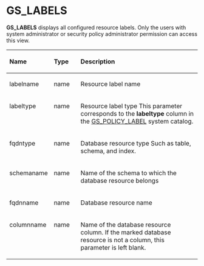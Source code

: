 # GS\_LABELS<a name="EN-US_TOPIC_0306525319"></a>

**GS\_LABELS**  displays all configured resource labels. Only the users with system administrator or security policy administrator permission can access this view.

<a name="t8f0334486f934453827d563b90c86711"></a>
<table><thead align="left"><tr id="r2a0276b542d54fd0808927c2c54b0fc6"><th class="cellrowborder" valign="top" width="23%" id="mcps1.1.4.1.1"><p id="a5579cdd06a5645b3862144b2131a8649"><a name="a5579cdd06a5645b3862144b2131a8649"></a><a name="a5579cdd06a5645b3862144b2131a8649"></a>Name</p>
</th>
<th class="cellrowborder" valign="top" width="14.000000000000002%" id="mcps1.1.4.1.2"><p id="a1f7bf547d07e4656a132c0e34ba635ca"><a name="a1f7bf547d07e4656a132c0e34ba635ca"></a><a name="a1f7bf547d07e4656a132c0e34ba635ca"></a>Type</p>
</th>
<th class="cellrowborder" valign="top" width="63%" id="mcps1.1.4.1.3"><p id="a8447f6b31ba54199a8224fea8463c23d"><a name="a8447f6b31ba54199a8224fea8463c23d"></a><a name="a8447f6b31ba54199a8224fea8463c23d"></a>Description</p>
</th>
</tr>
</thead>
<tbody><tr id="rf8b75b68e6a24e29931035876b3c3dfb"><td class="cellrowborder" valign="top" width="23%" headers="mcps1.1.4.1.1 "><p id="p139927520108"><a name="p139927520108"></a><a name="p139927520108"></a>labelname</p>
</td>
<td class="cellrowborder" valign="top" width="14.000000000000002%" headers="mcps1.1.4.1.2 "><p id="p7366105195318"><a name="p7366105195318"></a><a name="p7366105195318"></a>name</p>
</td>
<td class="cellrowborder" valign="top" width="63%" headers="mcps1.1.4.1.3 "><p id="p1967414552537"><a name="p1967414552537"></a><a name="p1967414552537"></a>Resource label name</p>
</td>
</tr>
<tr id="r685dd7e8104e4020b260711d0d1cf9a9"><td class="cellrowborder" valign="top" width="23%" headers="mcps1.1.4.1.1 "><p id="p17401165717103"><a name="p17401165717103"></a><a name="p17401165717103"></a>labeltype</p>
</td>
<td class="cellrowborder" valign="top" width="14.000000000000002%" headers="mcps1.1.4.1.2 "><p id="aecd744296d7d4b0397b2fe1fd923b6bf"><a name="aecd744296d7d4b0397b2fe1fd923b6bf"></a><a name="aecd744296d7d4b0397b2fe1fd923b6bf"></a>name</p>
</td>
<td class="cellrowborder" valign="top" width="63%" headers="mcps1.1.4.1.3 "><p id="p6131333104318"><a name="p6131333104318"></a><a name="p6131333104318"></a>Resource label type This parameter corresponds to the <strong id="b19971324115518"><a name="b19971324115518"></a><a name="b19971324115518"></a>labeltype</strong> column in the <a href="gs_policy_label.md">GS_POLICY_LABEL</a> system catalog.</p>
</td>
</tr>
<tr id="r45542ef0924c49f2a21c540acd3c90e3"><td class="cellrowborder" valign="top" width="23%" headers="mcps1.1.4.1.1 "><p id="p21843251120"><a name="p21843251120"></a><a name="p21843251120"></a>fqdntype</p>
</td>
<td class="cellrowborder" valign="top" width="14.000000000000002%" headers="mcps1.1.4.1.2 "><p id="p45674412546"><a name="p45674412546"></a><a name="p45674412546"></a>name</p>
</td>
<td class="cellrowborder" valign="top" width="63%" headers="mcps1.1.4.1.3 "><p id="p0425184695416"><a name="p0425184695416"></a><a name="p0425184695416"></a>Database resource type Such as table, schema, and index.</p>
</td>
</tr>
<tr id="ra3bccb8528cd408aa54f8e30557c0359"><td class="cellrowborder" valign="top" width="23%" headers="mcps1.1.4.1.1 "><p id="p1840348181111"><a name="p1840348181111"></a><a name="p1840348181111"></a>schemaname</p>
</td>
<td class="cellrowborder" valign="top" width="14.000000000000002%" headers="mcps1.1.4.1.2 "><p id="p84741447191914"><a name="p84741447191914"></a><a name="p84741447191914"></a>name</p>
</td>
<td class="cellrowborder" valign="top" width="63%" headers="mcps1.1.4.1.3 "><p id="a83dfda58a9ac418fab57f167cd4a8244"><a name="a83dfda58a9ac418fab57f167cd4a8244"></a><a name="a83dfda58a9ac418fab57f167cd4a8244"></a>Name of the schema to which the database resource belongs</p>
</td>
</tr>
<tr id="rd7538143f1a648d2ae003ee563237226"><td class="cellrowborder" valign="top" width="23%" headers="mcps1.1.4.1.1 "><p id="p2193131216113"><a name="p2193131216113"></a><a name="p2193131216113"></a>fqdnname</p>
</td>
<td class="cellrowborder" valign="top" width="14.000000000000002%" headers="mcps1.1.4.1.2 "><p id="a0a0c18f59f1a47bdb17413bbe1716f3a"><a name="a0a0c18f59f1a47bdb17413bbe1716f3a"></a><a name="a0a0c18f59f1a47bdb17413bbe1716f3a"></a>name</p>
</td>
<td class="cellrowborder" valign="top" width="63%" headers="mcps1.1.4.1.3 "><p id="a2fe293248c694ffd9fe3f04bdf3a3f6d"><a name="a2fe293248c694ffd9fe3f04bdf3a3f6d"></a><a name="a2fe293248c694ffd9fe3f04bdf3a3f6d"></a>Database resource name</p>
</td>
</tr>
<tr id="ra831355d65f64e7b92f51f84021f4947"><td class="cellrowborder" valign="top" width="23%" headers="mcps1.1.4.1.1 "><p id="p1618017141110"><a name="p1618017141110"></a><a name="p1618017141110"></a>columnname</p>
</td>
<td class="cellrowborder" valign="top" width="14.000000000000002%" headers="mcps1.1.4.1.2 "><p id="a9193af9c57084a81b157fec2c2935f90"><a name="a9193af9c57084a81b157fec2c2935f90"></a><a name="a9193af9c57084a81b157fec2c2935f90"></a>name</p>
</td>
<td class="cellrowborder" valign="top" width="63%" headers="mcps1.1.4.1.3 "><p id="p15909162135911"><a name="p15909162135911"></a><a name="p15909162135911"></a>Name of the database resource column. If the marked database resource is not a column, this parameter is left blank.</p>
</td>
</tr>
</tbody>
</table>

